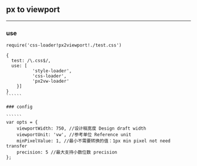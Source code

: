 ## px to viewport

---

### use

`require('css-loader!px2viewport!./test.css')`

```````
{
  test: /\.css$/,
  use: [  
          'style-loader',
          'css-loader',
          'px2vw-loader'
    }]
}
``````

### config

``````
var opts = {
	viewportWidth: 750, //设计稿宽度 Design draft width
	viewportUnit: 'vw', //参考单位 Reference unit
	minPixelValue: 1, //最小不需要转换的值：1px min pixel not need transfer
	precision: 5 //最大支持小数位数 precision
};
```````